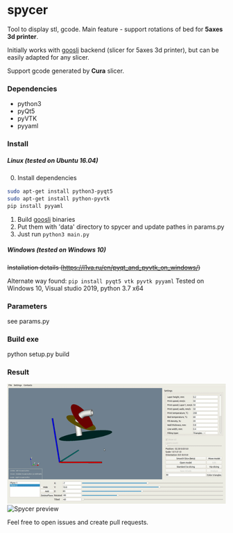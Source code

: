 # spycer
Tool to display stl, gcode. Main feature - support rotations of bed for <b>5axes 3d printer</b>.

Initially works with [goosli](https://github.com/l1va/goosli) backend (slicer for 5axes 3d printer), 
but can be easily adapted for any slicer. 

Support gcode generated by <b>Cura</b> slicer.

### Dependencies
 - python3
 - pyQt5
 - pyVTK
 - pyyaml

### Install
##### Linux (tested on Ubuntu 16.04)
0) Install dependencies 
```bash
sudo apt-get install python3-pyqt5
sudo apt-get install python-pyvtk
pip install pyyaml
```
1) Build [goosli](https://github.com/l1va/goosli) binaries
2) Put them with 'data' directory to spycer and update pathes in params.py
3) Just run `python3 main.py`

##### Windows (tested on Windows 10)
~~Installation details (https://l1va.ru/en/pyqt_and_pyvtk_on_windows/)~~

Alternate way found: `pip install pyqt5 vtk pyvtk pyyaml`
Tested on Windows 10, Visual studio 2019, python 3.7 x64

### Parameters
see params.py

### Build exe
python setup.py build

### Result
![Spycer preview](imgs/5axes.gif)
![Spycer preview](imgs/spycer.gif)

Feel free to open issues and create pull requests.

